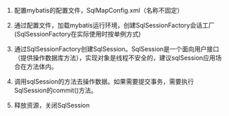 1. 配置mybatis的配置文件，SqlMapConfig.xml（名称不固定）

2. 通过配置文件，加载mybatis运行环境，创建SqlSessionFactory会话工厂(SqlSessionFactory在实际使用时按单例方式) 

3. 通过SqlSessionFactory创建SqlSession。SqlSession是一个面向用户接口（提供操作数据库方法），实现对象是线程不安全的，建议sqlSession应用场合在方法体内。 

4. 调用sqlSession的方法去操作数据。如果需要提交事务，需要执行SqlSession的commit()方法。 

5. 释放资源，关闭SqlSession